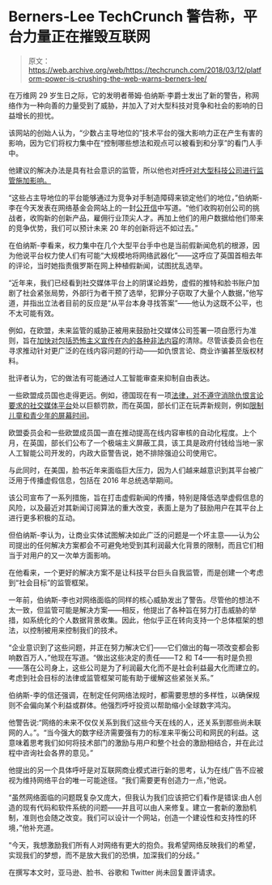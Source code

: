 # Berners-Lee TechCrunch 警告称，平台力量正在摧毁互联网

> 原文：<https://web.archive.org/web/https://techcrunch.com/2018/03/12/platform-power-is-crushing-the-web-warns-berners-lee/>

在万维网 29 岁生日之际，它的发明者蒂姆·伯纳斯·李爵士发出了新的警告，称网络作为一种向善的力量受到了威胁，并加入了对大型科技对竞争和社会的影响的日益增长的担忧。

该网站的创始人认为，“少数占主导地位的”技术平台的强大影响力正在产生有害的影响，因为它们将权力集中在“控制哪些想法和观点可以被看到和分享”的看门人手中。

他建议的解决办法是具有社会意识的监管，所以他也对[呼吁对大型科技公司进行监管施加影响。](https://web.archive.org/web/20221209113553/https://www.ft.com/content/339a30ac-c281-11e7-a1d2-6786f39ef675)

“这些占主导地位的平台能够通过为竞争对手制造障碍来锁定他们的地位，”伯纳斯-李在今天发表在网络基金会网站上的一封[公开信](https://web.archive.org/web/20221209113553/https://webfoundation.org/2018/03/web-birthday-29/)中写道。“他们收购初创公司的挑战者，收购新的创新产品，雇佣行业顶尖人才。再加上他们的用户数据给他们带来的竞争优势，我们可以预计未来 20 年的创新将远不如过去。”

在伯纳斯-李看来，权力集中在几个大型平台手中也是当前假新闻危机的根源，因为他说平台权力使人们有可能“大规模地将网络武器化”——这呼应了英国首相去年的评论，当时她指责俄罗斯在网上种植假新闻，试图扰乱选举。

“近年来，我们已经看到社交媒体平台上的阴谋论趋势，虚假的推特和脸书账户加剧了社会紧张局势，外部行为者干预了选举，犯罪分子窃取了大量个人数据，”他写道，并指出立法者目前的反应是“从平台本身寻找答案”——他认为这既不公平，也不太可能有效。

例如，在欧盟，未来监管的威胁正被用来鼓励社交媒体公司签署一项自愿行为准则，旨在[加快对包括恐怖主义宣传在内的各种非法内容](https://web.archive.org/web/20221209113553/https://techcrunch.com/2018/03/02/social-media-handed-one-hour-rule-for-terrorist-takedowns-in-europe/)的清除。尽管该委员会也在寻求推动针对更广泛的在线内容问题的行动——如仇恨言论、商业诈骗甚至版权材料。

批评者认为，它的做法有可能通过人工智能审查来抑制自由表达。

一些欧盟成员国也走得更远。例如，德国现在有一项[法律，对不遵守消除仇恨言论要求的社交媒体平台](https://web.archive.org/web/20221209113553/https://techcrunch.com/2017/10/02/germanys-social-media-hate-speech-law-is-now-in-effect/)处以巨额罚款，而在英国，部长们正在玩弄新规则，例如[限制儿童和青少年的屏幕时间](https://web.archive.org/web/20221209113553/https://www.theguardian.com/media/2018/mar/10/children-social-media-time-culture-secretary-open-rights-group)。

欧盟委员会和一些欧盟成员国一直在推动提高在线内容审核的自动化程度。上个月，在英国，部长们公布了一个极端主义屏蔽工具，该工具是政府付钱给当地一家人工智能公司开发的，内政大臣警告说，她不排除强迫公司使用它。

与此同时，在美国，脸书近年来面临巨大压力，因为人们越来越意识到其平台被广泛用于传播虚假信息，包括在 2016 年总统选举期间。

该公司宣布了一系列措施，旨在打击虚假新闻的传播，特别是降低选举虚假信息的风险，以及最近对其新闻订阅算法的重大改变，表面上是为了鼓励用户在其平台上进行更多积极的互动。

但伯纳斯-李认为，让商业实体试图解决如此广泛的问题是一个坏主意——认为公司提出的任何解决方案都会不可避免地受到其利润最大化背景的限制，而且它们相当于对用户的又一次单方面影响。

在他看来，一个更好的解决方案不是让科技平台巨头自我监管，而是创建一个考虑到“社会目标”的监管框架。

一年前，伯纳斯-李也对网络面临的同样的核心威胁发出了警告。尽管他的想法不太一致，但监管可能是解决方案——相反，他提出了各种旨在努力打击威胁的举措，如系统化的个人数据背景收集。因此，他似乎正在转向支持一个总体框架的想法，以控制被用来控制我们的技术。

“企业意识到了这些问题，并正在努力解决它们——它们做出的每一项改变都会影响数百万人，”他现在写道。“做出这些决定的责任——T2 和 T4——有时是负担——落在公司身上，这些公司是为了利润最大化而不是社会利益最大化而建立的。考虑到社会目标的法律或监管框架可能有助于缓解这些紧张关系。”

伯纳斯-李的信还强调，在制定任何网络法规时，都需要思想的多样性，以确保规则不会偏向某个利益或群体。他强烈呼吁投资以帮助缩小全球数字鸿沟。

他警告说:“网络的未来不仅仅关系到我们这些今天在线的人，还关系到那些尚未联网的人。”。“当今强大的数字经济需要强有力的标准来平衡公司和网民的利益。这意味着思考我们如何将技术部门的激励与用户和整个社会的激励相结合，并在此过程中咨询社会各界的意见。”

他提出的另一个具体呼吁是对互联网商业模式进行新的思考，认为在线广告不应被视为维持网络平台的唯一可能途径。“我们需要更有创造力一点，”他说。

“虽然网络面临的问题既复杂又庞大，但我认为我们应该把它们看作是错误:由人创造的现有代码和软件系统的问题——并且可以由人来修复。建立一套新的激励机制，准则也会随之改变。我们可以设计一个网站，创造一个建设性和支持性的环境，”他补充道。

“今天，我想激励我们所有人对网络有更大的抱负。我希望网络反映我们的希望，实现我们的梦想，而不是放大我们的恐惧，加深我们的分歧。”

在撰写本文时，亚马逊、脸书、谷歌和 Twitter 尚未回复置评请求。